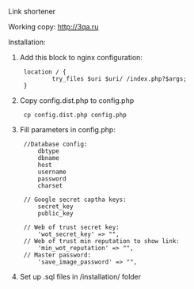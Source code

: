 Link shortener

Working copy: http://3qa.ru

Installation:

1. Add this block to nginx configuration:

        location / {                                
                try_files $uri $uri/ /index.php?$args;
        }

2. Copy config.dist.php to config.php

        cp config.dist.php config.php

3. Fill parameters in config.php:

        //Database config:
            dbtype
            dbname
            host
            username
            password
            charset
        
        // Google secret captha keys:
            secret_key
            public_key
            
        // Web of trust secret key:            
            'wot_secret_key' => "",
        // Web of trust min reputation to show link:
            'min_wot_reputation' => "",
        // Master password:    
            'save_image_password' => "",        
        
4. Set up .sql files in /installation/ folder